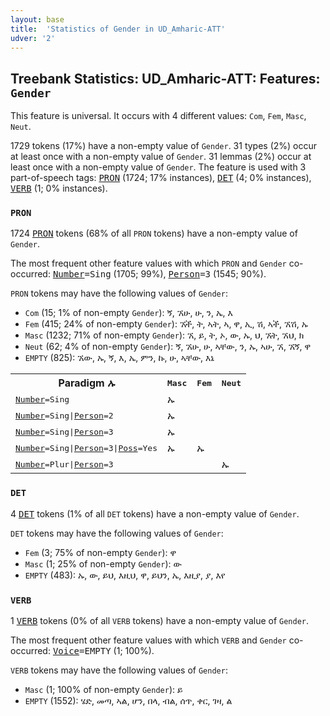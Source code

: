 ```yaml
---
layout: base
title:  'Statistics of Gender in UD_Amharic-ATT'
udver: '2'
---
```


## Treebank Statistics: UD_Amharic-ATT: Features: `Gender`

This feature is universal.
It occurs with 4 different values: `Com`, `Fem`, `Masc`, `Neut`.

1729 tokens (17%) have a non-empty value of `Gender`.
31 types (2%) occur at least once with a non-empty value of `Gender`.
31 lemmas (2%) occur at least once with a non-empty value of `Gender`.
The feature is used with 3 part-of-speech tags: <tt><a href="am_att-pos-PRON.html">PRON</a></tt> (1724; 17% instances), <tt><a href="am_att-pos-DET.html">DET</a></tt> (4; 0% instances), <tt><a href="am_att-pos-VERB.html">VERB</a></tt> (1; 0% instances).

### `PRON`

1724 <tt><a href="am_att-pos-PRON.html">PRON</a></tt> tokens (68% of all `PRON` tokens) have a non-empty value of `Gender`.

The most frequent other feature values with which `PRON` and `Gender` co-occurred: <tt><a href="am_att-feat-Number.html">Number</a></tt><tt>=Sing</tt> (1705; 99%), <tt><a href="am_att-feat-Person.html">Person</a></tt><tt>=3</tt> (1545; 90%).

`PRON` tokens may have the following values of `Gender`:

* `Com` (15; 1% of non-empty `Gender`): ኝ, ኧሁ, ሁ, ን, ኤ, እ
* `Fem` (415; 24% of non-empty `Gender`): ኧች, ት, ኣት, ኣ, ዋ, ኢ, ሽ, ኣች, ኧሽ, ኡ
* `Masc` (1232; 71% of non-empty `Gender`): ኧ, ይ, ት, ኦ, ው, ኡ, ህ, ኧት, ኧህ, ክ
* `Neut` (62; 4% of non-empty `Gender`): ኝ, ኧሁ, ሁ, ኣቸው, ን, ኡ, ኣሁ, ኧ, ኧኝ, ዋ
* `EMPTY` (825): ኧው, ኡ, ኝ, እ, ኤ, ምን, ኩ, ሁ, ኣቸው, እኔ

<table>
  <tr><th>Paradigm <i>ኡ</i></th><th><tt>Masc</tt></th><th><tt>Fem</tt></th><th><tt>Neut</tt></th></tr>
  <tr><td><tt><tt><a href="am_att-feat-Number.html">Number</a></tt><tt>=Sing</tt></tt></td><td>ኡ</td><td></td><td></td></tr>
  <tr><td><tt><tt><a href="am_att-feat-Number.html">Number</a></tt><tt>=Sing</tt>|<tt><a href="am_att-feat-Person.html">Person</a></tt><tt>=2</tt></tt></td><td>ኡ</td><td></td><td></td></tr>
  <tr><td><tt><tt><a href="am_att-feat-Number.html">Number</a></tt><tt>=Sing</tt>|<tt><a href="am_att-feat-Person.html">Person</a></tt><tt>=3</tt></tt></td><td>ኡ</td><td></td><td></td></tr>
  <tr><td><tt><tt><a href="am_att-feat-Number.html">Number</a></tt><tt>=Sing</tt>|<tt><a href="am_att-feat-Person.html">Person</a></tt><tt>=3</tt>|<tt><a href="am_att-feat-Poss.html">Poss</a></tt><tt>=Yes</tt></tt></td><td>ኡ</td><td>ኡ</td><td></td></tr>
  <tr><td><tt><tt><a href="am_att-feat-Number.html">Number</a></tt><tt>=Plur</tt>|<tt><a href="am_att-feat-Person.html">Person</a></tt><tt>=3</tt></tt></td><td></td><td></td><td>ኡ</td></tr>
</table>

### `DET`

4 <tt><a href="am_att-pos-DET.html">DET</a></tt> tokens (1% of all `DET` tokens) have a non-empty value of `Gender`.

`DET` tokens may have the following values of `Gender`:

* `Fem` (3; 75% of non-empty `Gender`): ዋ
* `Masc` (1; 25% of non-empty `Gender`): ው
* `EMPTY` (483): ኡ, ው, ይህ, እዚህ, ዋ, ይህን, ኤ, እዚያ, ያ, እየ

### `VERB`

1 <tt><a href="am_att-pos-VERB.html">VERB</a></tt> tokens (0% of all `VERB` tokens) have a non-empty value of `Gender`.

The most frequent other feature values with which `VERB` and `Gender` co-occurred: <tt><a href="am_att-feat-Voice.html">Voice</a></tt><tt>=EMPTY</tt> (1; 100%).

`VERB` tokens may have the following values of `Gender`:

* `Masc` (1; 100% of non-empty `Gender`): ይ
* `EMPTY` (1552): ሄድ, መጣ, ኣል, ሆን, በላ, ብል, ሰጥ, ቀር, ገዛ, ል

